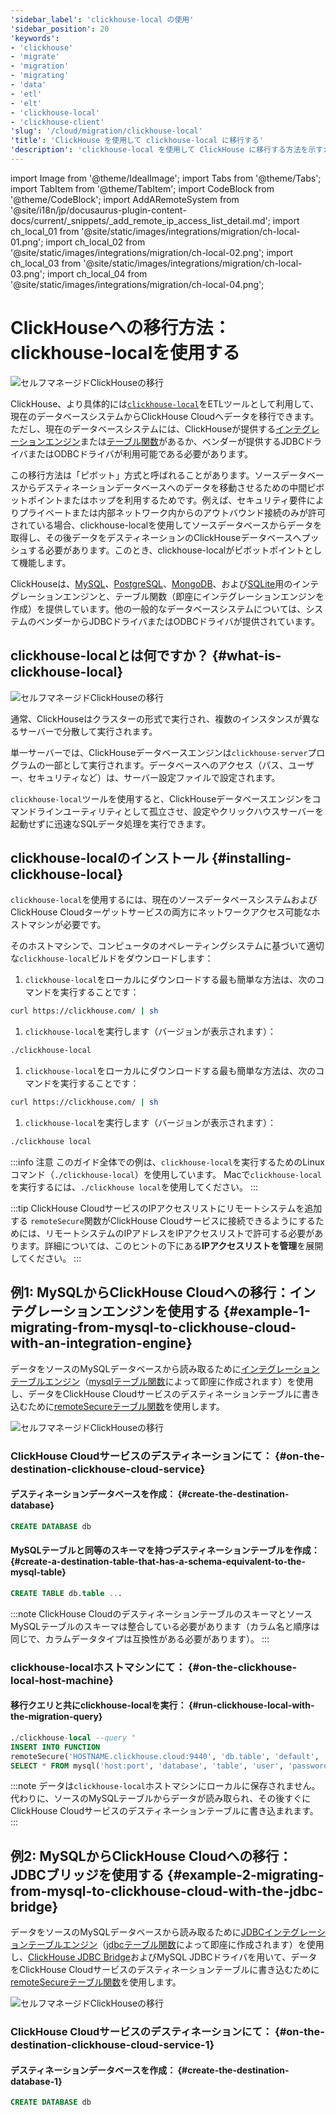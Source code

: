 ```yaml
---
'sidebar_label': 'clickhouse-local の使用'
'sidebar_position': 20
'keywords':
- 'clickhouse'
- 'migrate'
- 'migration'
- 'migrating'
- 'data'
- 'etl'
- 'elt'
- 'clickhouse-local'
- 'clickhouse-client'
'slug': '/cloud/migration/clickhouse-local'
'title': 'ClickHouse を使用して clickhouse-local に移行する'
'description': 'clickhouse-local を使用して ClickHouse に移行する方法を示すガイド'
---
```


import Image from '@theme/IdealImage';
import Tabs from '@theme/Tabs';
import TabItem from '@theme/TabItem';
import CodeBlock from '@theme/CodeBlock';
import AddARemoteSystem from '@site/i18n/jp/docusaurus-plugin-content-docs/current/_snippets/_add_remote_ip_access_list_detail.md';
import ch_local_01 from '@site/static/images/integrations/migration/ch-local-01.png';
import ch_local_02 from '@site/static/images/integrations/migration/ch-local-02.png';
import ch_local_03 from '@site/static/images/integrations/migration/ch-local-03.png';
import ch_local_04 from '@site/static/images/integrations/migration/ch-local-04.png';


# ClickHouseへの移行方法：clickhouse-localを使用する

<Image img={ch_local_01} size='sm' alt='セルフマネージドClickHouseの移行' background='white' />

ClickHouse、より具体的には[`clickhouse-local`](/operations/utilities/clickhouse-local.md)をETLツールとして利用して、現在のデータベースシステムからClickHouse Cloudへデータを移行できます。ただし、現在のデータベースシステムには、ClickHouseが提供する[インテグレーションエンジン](/engines/table-engines/#integration-engines)または[テーブル関数](/sql-reference/table-functions/)があるか、ベンダーが提供するJDBCドライバまたはODBCドライバが利用可能である必要があります。

この移行方法は「ピボット」方式と呼ばれることがあります。ソースデータベースからデスティネーションデータベースへのデータを移動させるための中間ピボットポイントまたはホップを利用するためです。例えば、セキュリティ要件によりプライベートまたは内部ネットワーク内からのアウトバウンド接続のみが許可されている場合、clickhouse-localを使用してソースデータベースからデータを取得し、その後データをデスティネーションのClickHouseデータベースへプッシュする必要があります。このとき、clickhouse-localがピボットポイントとして機能します。

ClickHouseは、[MySQL](/engines/table-engines/integrations/mysql/)、[PostgreSQL](/engines/table-engines/integrations/postgresql)、[MongoDB](/engines/table-engines/integrations/mongodb)、および[SQLite](/engines/table-engines/integrations/sqlite)用のインテグレーションエンジンと、テーブル関数（即座にインテグレーションエンジンを作成）を提供しています。他の一般的なデータベースシステムについては、システムのベンダーからJDBCドライバまたはODBCドライバが提供されています。

## clickhouse-localとは何ですか？ {#what-is-clickhouse-local}

<Image img={ch_local_02} size='lg' alt='セルフマネージドClickHouseの移行' background='white' />

通常、ClickHouseはクラスターの形式で実行され、複数のインスタンスが異なるサーバーで分散して実行されます。

単一サーバーでは、ClickHouseデータベースエンジンは`clickhouse-server`プログラムの一部として実行されます。データベースへのアクセス（パス、ユーザー、セキュリティなど）は、サーバー設定ファイルで設定されます。

`clickhouse-local`ツールを使用すると、ClickHouseデータベースエンジンをコマンドラインユーティリティとして孤立させ、設定やクリックハウスサーバーを起動せずに迅速なSQLデータ処理を実行できます。

## clickhouse-localのインストール {#installing-clickhouse-local}

`clickhouse-local`を使用するには、現在のソースデータベースシステムおよびClickHouse Cloudターゲットサービスの両方にネットワークアクセス可能なホストマシンが必要です。

そのホストマシンで、コンピュータのオペレーティングシステムに基づいて適切な`clickhouse-local`ビルドをダウンロードします：

<Tabs groupId="os">
<TabItem value="linux" label="Linux" >

1. `clickhouse-local`をローカルにダウンロードする最も簡単な方法は、次のコマンドを実行することです：
  ```bash
  curl https://clickhouse.com/ | sh
  ```

1. `clickhouse-local`を実行します（バージョンが表示されます）：
  ```bash
  ./clickhouse-local
  ```

</TabItem>
<TabItem value="mac" label="macOS">

1. `clickhouse-local`をローカルにダウンロードする最も簡単な方法は、次のコマンドを実行することです：
  ```bash
  curl https://clickhouse.com/ | sh
  ```

1. `clickhouse-local`を実行します（バージョンが表示されます）：
  ```bash
  ./clickhouse local
  ```

</TabItem>
</Tabs>

:::info 注意
このガイド全体での例は、`clickhouse-local`を実行するためのLinuxコマンド（`./clickhouse-local`）を使用しています。
Macで`clickhouse-local`を実行するには、`./clickhouse local`を使用してください。
:::


:::tip ClickHouse CloudサービスのIPアクセスリストにリモートシステムを追加する
`remoteSecure`関数がClickHouse Cloudサービスに接続できるようにするためには、リモートシステムのIPアドレスをIPアクセスリストで許可する必要があります。詳細については、このヒントの下にある**IPアクセスリストを管理**を展開してください。
:::

<AddARemoteSystem />

## 例1: MySQLからClickHouse Cloudへの移行：インテグレーションエンジンを使用する {#example-1-migrating-from-mysql-to-clickhouse-cloud-with-an-integration-engine}

データをソースのMySQLデータベースから読み取るために[インテグレーションテーブルエンジン](/engines/table-engines/integrations/mysql/)（[mysqlテーブル関数](/sql-reference/table-functions/mysql/)によって即座に作成されます）を使用し、データをClickHouse Cloudサービスのデスティネーションテーブルに書き込むために[remoteSecureテーブル関数](/sql-reference/table-functions/remote/)を使用します。

<Image img={ch_local_03} size='sm' alt='セルフマネージドClickHouseの移行' background='white' />

### ClickHouse Cloudサービスのデスティネーションにて： {#on-the-destination-clickhouse-cloud-service}

#### デスティネーションデータベースを作成： {#create-the-destination-database}

  ```sql
  CREATE DATABASE db
  ```

#### MySQLテーブルと同等のスキーマを持つデスティネーションテーブルを作成： {#create-a-destination-table-that-has-a-schema-equivalent-to-the-mysql-table}

  ```sql
  CREATE TABLE db.table ...
  ```

:::note
ClickHouse CloudのデスティネーションテーブルのスキーマとソースMySQLテーブルのスキーマは整合している必要があります（カラム名と順序は同じで、カラムデータタイプは互換性がある必要があります）。
:::

### clickhouse-localホストマシンにて： {#on-the-clickhouse-local-host-machine}

#### 移行クエリと共にclickhouse-localを実行： {#run-clickhouse-local-with-the-migration-query}

  ```sql
  ./clickhouse-local --query "
INSERT INTO FUNCTION
remoteSecure('HOSTNAME.clickhouse.cloud:9440', 'db.table', 'default', 'PASS')
SELECT * FROM mysql('host:port', 'database', 'table', 'user', 'password');"
  ```

:::note
データは`clickhouse-local`ホストマシンにローカルに保存されません。代わりに、ソースのMySQLテーブルからデータが読み取られ、その後すぐにClickHouse Cloudサービスのデスティネーションテーブルに書き込まれます。
:::


## 例2: MySQLからClickHouse Cloudへの移行：JDBCブリッジを使用する {#example-2-migrating-from-mysql-to-clickhouse-cloud-with-the-jdbc-bridge}

データをソースのMySQLデータベースから読み取るために[JDBCインテグレーションテーブルエンジン](/engines/table-engines/integrations/jdbc.md)（[jdbcテーブル関数](/sql-reference/table-functions/jdbc.md)によって即座に作成されます）を使用し、[ClickHouse JDBC Bridge](https://github.com/ClickHouse/clickhouse-jdbc-bridge)およびMySQL JDBCドライバを用いて、データをClickHouse Cloudサービスのデスティネーションテーブルに書き込むために[remoteSecureテーブル関数](/sql-reference/table-functions/remote.md)を使用します。

<Image img={ch_local_04} size='sm' alt='セルフマネージドClickHouseの移行' background='white' />

### ClickHouse Cloudサービスのデスティネーションにて： {#on-the-destination-clickhouse-cloud-service-1}

#### デスティネーションデータベースを作成： {#create-the-destination-database-1}
  ```sql
  CREATE DATABASE db
  ```
